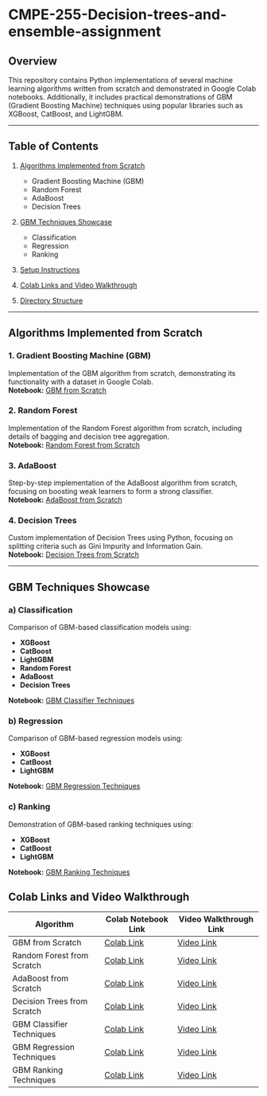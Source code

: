 # CMPE-255-Decision-trees-and-ensemble-assignment

## Overview

This repository contains Python implementations of several machine learning algorithms written from scratch and demonstrated in Google Colab notebooks. Additionally, it includes practical demonstrations of GBM (Gradient Boosting Machine) techniques using popular libraries such as XGBoost, CatBoost, and LightGBM.

---

## Table of Contents

1. [Algorithms Implemented from Scratch](#algorithms-implemented-from-scratch)  
   - Gradient Boosting Machine (GBM)  
   - Random Forest  
   - AdaBoost  
   - Decision Trees  

2. [GBM Techniques Showcase](#gbm-techniques-showcase)  
   - Classification  
   - Regression  
   - Ranking  

3. [Setup Instructions](#setup-instructions)  
4. [Colab Links and Video Walkthrough](#colab-links-and-video-walkthrough)  
5. [Directory Structure](#directory-structure)  

---

## Algorithms Implemented from Scratch

### 1. Gradient Boosting Machine (GBM)  
Implementation of the GBM algorithm from scratch, demonstrating its functionality with a dataset in Google Colab.  
**Notebook:** [GBM from Scratch](link_to_colab)  

### 2. Random Forest  
Implementation of the Random Forest algorithm from scratch, including details of bagging and decision tree aggregation.  
**Notebook:** [Random Forest from Scratch](link_to_colab)  

### 3. AdaBoost  
Step-by-step implementation of the AdaBoost algorithm from scratch, focusing on boosting weak learners to form a strong classifier.  
**Notebook:** [AdaBoost from Scratch](link_to_colab)  

### 4. Decision Trees  
Custom implementation of Decision Trees using Python, focusing on splitting criteria such as Gini Impurity and Information Gain.  
**Notebook:** [Decision Trees from Scratch](link_to_colab)  

---

## GBM Techniques Showcase

### a) Classification  
Comparison of GBM-based classification models using:
- **XGBoost**
- **CatBoost**
- **LightGBM**
- **Random Forest**
- **AdaBoost**
- **Decision Trees**

**Notebook:** [GBM Classifier Techniques](link_to_colab)  

### b) Regression  
Comparison of GBM-based regression models using:
- **XGBoost**
- **CatBoost**
- **LightGBM**

**Notebook:** [GBM Regression Techniques](link_to_colab)  

### c) Ranking  
Demonstration of GBM-based ranking techniques using:
- **XGBoost**
- **CatBoost**
- **LightGBM**

**Notebook:** [GBM Ranking Techniques](link_to_colab)  

## Colab Links and Video Walkthrough

| Algorithm                    | Colab Notebook Link                            | Video Walkthrough Link                  |
|------------------------------|-----------------------------------------------|-----------------------------------------|
| GBM from Scratch             | [Colab Link](link_to_colab)                  | [Video Link](link_to_video)            |
| Random Forest from Scratch   | [Colab Link](link_to_colab)                  | [Video Link](link_to_video)            |
| AdaBoost from Scratch        | [Colab Link](link_to_colab)                  | [Video Link](link_to_video)            |
| Decision Trees from Scratch  | [Colab Link](link_to_colab)                  | [Video Link](link_to_video)            |
| GBM Classifier Techniques    | [Colab Link](link_to_colab)                  | [Video Link](link_to_video)            |
| GBM Regression Techniques    | [Colab Link](link_to_colab)                  | [Video Link](link_to_video)            |
| GBM Ranking Techniques       | [Colab Link](link_to_colab)                  | [Video Link](link_to_video)            |
